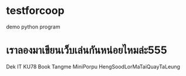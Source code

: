 # testforcoop
demo python program
# เราลองมาเขียนเว็บเล่นกันหน่อยไหมล่ะ555
Dek IT KU78 Book Tangme MiniPorpu HengSoodLorMaTaiQuayTaLeung
